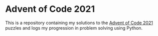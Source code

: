 # Advent of Code 2021

This is a repository containing my solutions to the [Advent of Code 2021](https://adventofcode.com/2021) puzzles and logs my progression in problem solving using Python. 